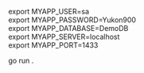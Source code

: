 export MYAPP_USER=sa  
export MYAPP_PASSWORD=Yukon900  
export MYAPP_DATABASE=DemoDB  
export MYAPP_SERVER=localhost  
export MYAPP_PORT=1433

go run .
